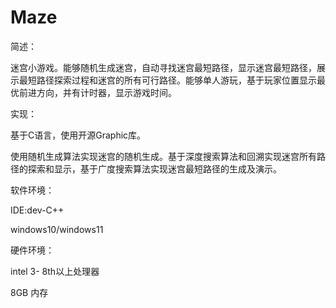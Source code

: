 # Maze
简述：

  迷宫小游戏。能够随机生成迷宫，自动寻找迷宫最短路径，显示迷宫最短路径，展示最短路径探索过程和迷宫的所有可行路径。能够单人游玩，基于玩家位置显示最优前进方向，并有计时器，显示游戏时间。



实现：

  基于C语言，使用开源Graphic库。

  使用随机生成算法实现迷宫的随机生成。基于深度搜索算法和回溯实现迷宫所有路径的探索和显示，基于广度搜索算法实现迷宫最短路径的生成及演示。

软件环境：

  IDE:dev-C++

  windows10/windows11

硬件环境：

  intel 3- 8th以上处理器

 8GB 内存
